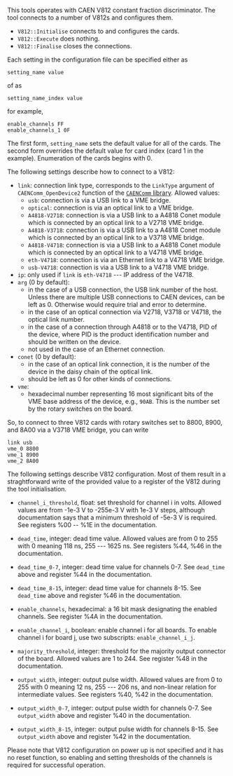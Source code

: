 This tools operates with CAEN V812 constant fraction discriminator. The tool
connects to a number of V812s and configures them.

* `V812::Initialise` connects to and configures the cards.
* `V812::Execute` does nothing.
* `V812::Finalise` closes the connections.

Each setting in the configuration file can be specified either as
```
setting_name value
```
of as
```
setting_name_index value
```
for example,
```
enable_channels FF
enable_channels_1 0F
```
The first form, `setting_name` sets the default value for all of the cards. The
second form overrides the default value for card index (card 1 in the example).
Enumeration of the cards begins with 0.

The following settings describe how to connect to a V812:

* `link`: connection link type, corresponds to the `LinkType` argument of
  `CAENComm_OpenDevice2` function of the
  [`CAENComm` library](https://www.caen.it/products/caencomm-library/).
  Allowed values:
  - `usb`: connection is via a USB link to a VME bridge.
  - `optical`: connection is via an optical link to a VME bridge.
  - `A4818-V2718`: connection is via a USB link to a A4818 Conet module which is
    connected by an optical link to a V2718 VME bridge.
  - `A4818-V3718`: connection is via a USB link to a A4818 Conet module which is
    connected by an optical link to a V3718 VME bridge.
  - `A4818-V4718`: connection is via a USB link to a A4818 Conet module which is
    connected by an optical link to a V4718 VME bridge.
  - `eth-V4718`: connection is via an Ethernet link to a V4718 VME bridge.
  - `usb-V4718`: connection is via a USB link to a V4718 VME bridge.
* `ip`: only used if `link` is `eth-V4718` --- IP address of the V4718.
* `arg` (0 by default):
  - in the case of a USB connection, the USB link number of the host. Unless
    there are multiple USB connections to CAEN devices, can be left as 0.
    Otherwise would require trial and error to determine.
  - in the case of an optical connection via V2718, V3718 or V4718, the optical
    link number.
  - in the case of a connection through A4818 or to the V4718, PID of the
    device, where PID is the product identification number and should be written
    on the device.
  - not used in the case of an Ethernet connection.
* `conet` (0 by default):
  - in the case of an optical link connection, it is the number of the device in
    the daisy chain of the optical link.
  - should be left as 0 for other kinds of connections.
* `vme`:
  - hexadecimal number representing 16 most significant bits of the VME base
    address of the device, e.g., `90AB`. This is the number set by the rotary
    switches on the board.

So, to connect to three V812 cards with rotary switches set to 8800, 8900, and
8A00 via a V3718 VME bridge, you can write
```
link usb
vme_0 8800
vme_1 8900
vme_2 8A00
```

The following settings describe V812 configuration. Most of them result in a
straghtforward write of the provided value to a register of the V812 during the
tool initialisation.

* `channel_i_threshold`, float: set threshold for channel i in volts. Allowed values are
  from -1e-3 V to -255e-3 V with 1e-3 V steps, although documentation says that
  a minimum threshold of -5e-3 V is required. See registers %00 -- %1E in the
  documentation.

* `dead_time`, integer: dead time value. Allowed values are from 0 to 255 with 0
  meaning 118 ns, 255 --- 1625 ns. See registers %44, %46 in the documentation.

* `dead_time_0-7`, integer: dead time value for channels 0-7. See `dead_time`
  above and register %44 in the documentation.

* `dead_time_8-15`, integer: dead time value for channels 8-15. See `dead_time`
  above and register %46 in the documentation.

* `enable_channels`, hexadecimal: a 16 bit mask designating the enabled
  channels. See register %4A in the documentation.

* `enable_channel_i`, boolean: enable channel i for all boards. To enable
  channel i for board j, use two subscripts: `enable_channel_i_j`.

* `majority_threshold`, integer: threshold for the majority output connector of
  the board. Allowed values are 1 to 244. See register %48 in the documentation.

* `output_width`, integer: output pulse width. Allowed values are from 0 to 255
  with 0 meaning 12 ns, 255 --- 206 ns, and non-linear relation for
  intermediate values. See registers %40, %42 in the documentation.

* `output_width_0-7`, integer: output pulse width for channels 0-7. See
  `output_width` above and register %40 in the documentation.

* `output_width_8-15`, integer: output pulse width for channels 8-15. See
  `output_width` above and register %42 in the documentation.

Please note that V812 configuration on power up is not specified and it has no
reset function, so enabling and setting thresholds of the channels is required
for successful operation.
